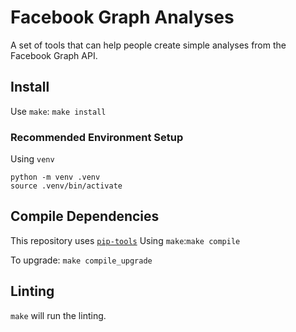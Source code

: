 # Facebook Graph Analyses

A set of tools that can help people create simple analyses from
the Facebook Graph API.

## Install
Use `make`: `make install`

### Recommended Environment Setup
Using `venv`
```
python -m venv .venv
source .venv/bin/activate
```

## Compile Dependencies
This repository uses [`pip-tools`](https://github.com/jazzband/pip-tools)
Using `make`:`make compile`

To upgrade: `make compile_upgrade`

## Linting
`make` will run the linting.
